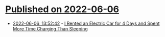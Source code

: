 # [Published on 2022-06-06](index.md)

* [2022-06-06, 13:52:42](https://news.ycombinator.com/item?id=31640479) - [I Rented an Electric Car for 4 Days and Spent More Time Charging Than Sleeping](https://www.wsj.com/articles/i-rented-an-electric-car-for-a-four-day-road-trip-i-spent-more-time-charging-it-than-i-did-sleeping-11654268401)
